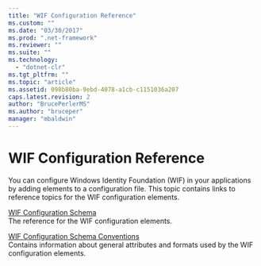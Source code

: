 ```yaml
---
title: "WIF Configuration Reference"
ms.custom: ""
ms.date: "03/30/2017"
ms.prod: ".net-framework"
ms.reviewer: ""
ms.suite: ""
ms.technology: 
  - "dotnet-clr"
ms.tgt_pltfrm: ""
ms.topic: "article"
ms.assetid: 098b80ba-9ebd-4078-a1cb-c1151036a207
caps.latest.revision: 2
author: "BrucePerlerMS"
ms.author: "bruceper"
manager: "mbaldwin"
---
```

# WIF Configuration Reference
You can configure Windows Identity Foundation (WIF) in your applications by adding elements to a configuration file. This topic contains links to reference topics for the WIF configuration elements.  
  
 [WIF Configuration Schema](../../../docs/framework/configure-apps/file-schema/windows-identity-foundation/index.md)  
 The reference for the WIF configuration elements.  
  
 [WIF Configuration Schema Conventions](../../../docs/framework/security/wif-configuration-schema-conventions.md)  
 Contains information about general attributes and formats used by the WIF configuration elements.
